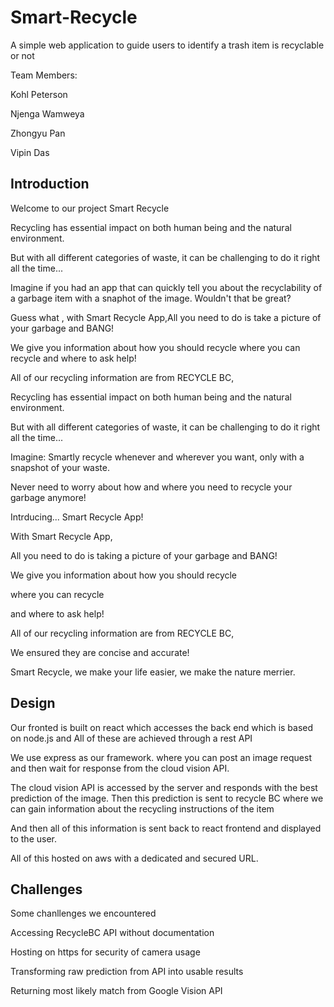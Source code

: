 # Smart-Recycle
A simple web application to guide users to identify a trash item is recyclable or not

Team Members:

Kohl Peterson

Njenga Wamweya

Zhongyu Pan

Vipin Das

## Introduction

Welcome to our project Smart Recycle

Recycling has essential impact on both human being and the natural environment.

But with all different categories of waste, it can be challenging to do it right all the time...

Imagine if you had an app that can quickly tell you about the recyclability of a garbage item with a snaphot of the image. Wouldn't that be great?

Guess what , with Smart Recycle App,All you need to do is take a picture of your garbage and BANG!

We give you information about how you should recycle where you can recycle and where to ask help!

All of our recycling information are from RECYCLE BC,

Recycling has essential impact on both human being and the natural environment.

But with all different categories of waste, it can be challenging to do it right all the time...

Imagine: Smartly recycle whenever and wherever you want, only with a snapshot of your waste.

Never need to worry about how and where you need to recycle your garbage anymore!

Intrducing... Smart Recycle App!

With Smart Recycle App, 

All you need to do is taking a picture of your garbage and BANG! 

We give you information about how you should recycle

where you can recycle

and where to ask help!

All of our recycling information are from RECYCLE BC, 

We ensured they are concise and accurate!

Smart Recycle, we make your life easier, we make the nature merrier.


## Design

Our fronted is built on react which accesses the back end which is based on node.js and All of these are achieved through a rest API

We use express as our framework.  where you can post an image request and then wait for response from the cloud vision API. 

The cloud vision API is accessed by the server and responds with the best prediction of the image. 
Then this prediction is sent to recycle BC where we can gain information about the recycling instructions of the item 

And then all of this information is sent back to react frontend and displayed to the user.

All of this hosted on aws with a dedicated and secured URL.

## Challenges

Some chanllenges we encountered

Accessing RecycleBC API without documentation

Hosting on https for security of camera usage

Transforming raw prediction from API into usable results

Returning most likely match from Google Vision API 